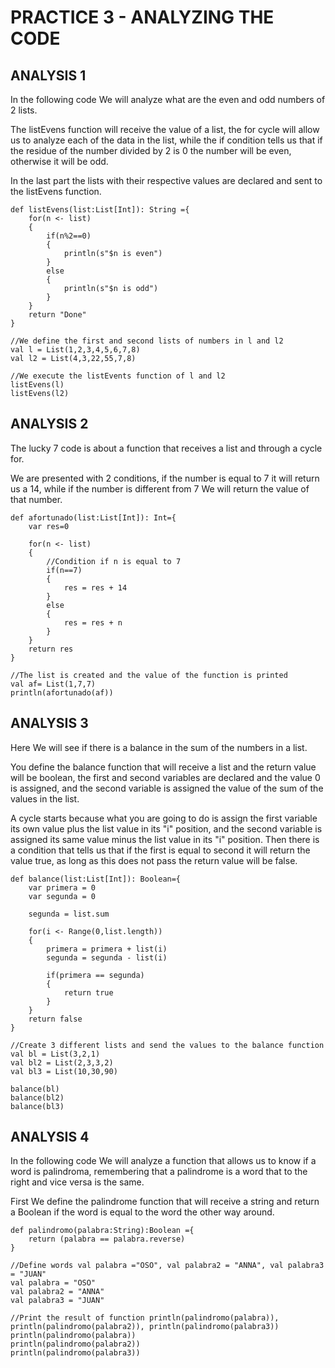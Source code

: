 # PRACTICE 3 - ANALYZING THE CODE

## ANALYSIS 1
In the following code We will analyze what are the even and odd numbers of 2 lists.

The listEvens function will receive the value of a list, the for cycle will allow us to analyze each of the data in the list, while the if condition tells us that if the residue of the number divided by 2 is 0 the number will be even, otherwise it will be odd.

In the last part the lists with their respective values are declared and sent to the listEvens function.

	def listEvens(list:List[Int]): String ={ 
		for(n <- list)
		{
			if(n%2==0)
			{
				println(s"$n is even")
			}
			else
			{
				println(s"$n is odd")
			}
		}
		return "Done"
	}

	//We define the first and second lists of numbers in l and l2
	val l = List(1,2,3,4,5,6,7,8)
	val l2 = List(4,3,22,55,7,8)

	//We execute the listEvents function of l and l2
	listEvens(l) 
	listEvens(l2)

## ANALYSIS 2
The lucky 7 code is about a function that receives a list and through a cycle for.

We are presented with 2 conditions, if the number is equal to 7 it will return us a 14, while if the number is different from 7 We will return the value of that number.

	def afortunado(list:List[Int]): Int={
		var res=0
		
		for(n <- list)
		{
			//Condition if n is equal to 7
			if(n==7)
			{ 
				res = res + 14
			}
			else
			{
				res = res + n
			}
		}
		return res
	}

	//The list is created and the value of the function is printed
	val af= List(1,7,7)
	println(afortunado(af))

## ANALYSIS 3
Here We will see if there is a balance in the sum of the numbers in a list.

You define the balance function that will receive a list and the return value will be boolean, the first and second variables are declared and the value 0 is assigned, and the second variable is assigned the value of the sum of the values in the list.

A cycle starts because what you are going to do is assign the first variable its own value plus the list value in its "i" position, and the second variable is assigned its same value minus the list value in its "i" position. Then there is a condition that tells us that if the first is equal to second it will return the value true, as long as this does not pass the return value will be false.

	def balance(list:List[Int]): Boolean={
		var primera = 0
		var segunda = 0

		segunda = list.sum 

		for(i <- Range(0,list.length))
		{ 
			primera = primera + list(i)
			segunda = segunda - list(i)

			if(primera == segunda)
			{
				return true
			}
		}
		return false
	}

	//Create 3 different lists and send the values to the balance function
	val bl = List(3,2,1)
	val bl2 = List(2,3,3,2)
	val bl3 = List(10,30,90)

	balance(bl)
	balance(bl2)
	balance(bl3)

## ANALYSIS 4
In the following code We will analyze a function that allows us to know if a word is palindroma, remembering that a palindrome is a word that to the right and vice versa is the same. 

First We define the palindrome function that will receive a string and return a Boolean if the word is equal to the word the other way around.

	def palindromo(palabra:String):Boolean ={
		return (palabra == palabra.reverse)
	}
	
	//Define words val palabra ="OSO", val palabra2 = "ANNA", val palabra3 = "JUAN"
	val palabra = "OSO" 
	val palabra2 = "ANNA"
	val palabra3 = "JUAN"
	
	//Print the result of function println(palindromo(palabra)), println(palindromo(palabra2)), println(palindromo(palabra3))
	println(palindromo(palabra))
	println(palindromo(palabra2))
	println(palindromo(palabra3))
